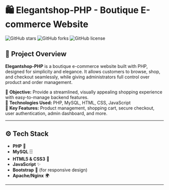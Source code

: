 # 🛍️ Elegantshop-PHP - Boutique E-commerce Website

![GitHub stars](https://img.shields.io/github/stars/IbrahimJenberu/Elegantshop-PHP?style=social)
![GitHub forks](https://img.shields.io/github/forks/IbrahimJenberu/Elegantshop-PHP?style=social)
![GitHub license](https://img.shields.io/github/license/IbrahimJenberu/Elegantshop-PHP)

## 📌 Project Overview
**Elegantshop-PHP** is a boutique e-commerce website built with PHP, designed for simplicity and elegance. It allows customers to browse, shop, and checkout seamlessly, while giving administrators full control over product and order management.

🔹 **Objective:** Provide a streamlined, visually appealing shopping experience with easy-to-manage backend features.  
🔹 **Technologies Used:** PHP, MySQL, HTML, CSS, JavaScript  
🔹 **Key Features:** Product management, shopping cart, secure checkout, user authentication, admin dashboard, and more.

---

## ⚙️ Tech Stack

- **PHP** 🐘
- **MySQL** 🗄️
- **HTML5 & CSS3** 🎨
- **JavaScript** ✨
- **Bootstrap** 💪 (for responsive design)
- **Apache/Nginx** 🌍

---


